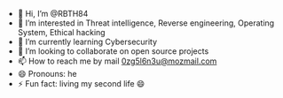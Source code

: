 - 👋 Hi, I’m @RBTH84
- 👀 I’m interested in Threat intelligence, Reverse engineering, Operating System, Ethical hacking
- 🌱 I’m currently learning Cybersecurity
- 💞️ I’m looking to collaborate on open source projects
- 📫 How to reach me by mail 0zg5l6n3u@mozmail.com
- 😄 Pronouns: he
- ⚡ Fun fact: living my second life 😄

<!---
RBTH84/RBTH84 is a ✨ special ✨ repository because its `README.md` (this file) appears on your GitHub profile.
You can click the Preview link to take a look at your changes.
--->

